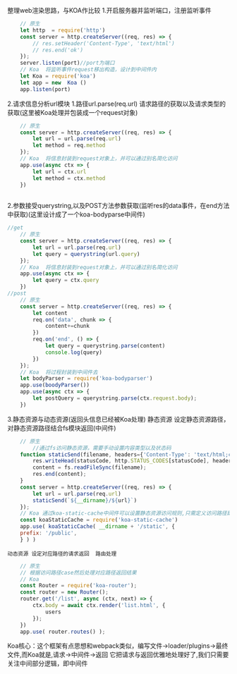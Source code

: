 整理web渲染思路，与KOA作比较
1.开启服务器并监听端口，注册监听事件
```js
    // 原生
    let http  = require('http')
    const server = http.createServer((req, res) => {
        // res.setHeader('Content-Type', 'text/html')
        // res.end('ok')
    });
    server.listen(port)//port为端口
    // Koa  将监听事件request移出构造，设计到中间件内
    let Koa = require('koa')
    let app = new  Koa ()
    app.listen(port)
```
   
2.请求信息分析url模块
    1.路径url.parse(req.url)  请求路径的获取以及请求类型的获取(这里被Koa处理并包装成一个request对象)  
```js
    // 原生
    const server = http.createServer((req, res) => {
        let url = url.parse(req.url)
        let method = req.method
    });
    // Koa  将信息封装到request对象上，并可以通过别名简化访问
    app.use(async ctx => {
        let url = ctx.url
        let method = ctx.method
    })
    
```
  2.参数接受querystring,以及POST方法参数获取(监听res的data事件，在end方法中获取)(这里设计成了一个koa-bodyparse中间件)
```js
//get
    // 原生
    const server = http.createServer((req, res) => {
        let url = url.parse(req.url)
        let query = querystring(url.query)    
    });
    // Koa  将信息封装到request对象上，并可以通过别名简化访问
    app.use(async ctx => {
        let query = ctx.query
    })
//post
    // 原生
    const server = http.createServer((req, res) => {
        let content
        req.on('data', chunk => {
            content+=chunk
        })
        req.on('end', () => {
            let query = querystring.parse(content)
            console.log(query)
        })
    });
    // Koa  将过程封装到中间件去
    let bodyParser = require('koa-bodyparser')
    app.use(boodyParser())
    app.use(async ctx => {
        let postQuery = querystring.parse(ctx.request.body);
    })
```        

3.静态资源与动态资源(返回头信息已经被Koa处理)
    静态资源 设定静态资源路径，对静态资源路径结合fs模块返回(中间件)
```js
    // 原生
        //通过fs访问静态资源，需要手动设置内容类型以及状态码
    function staticSend(filename, headers={'Content-Type': 'text/html;charset=utf-8'}, statusCode=200) {
        res.writeHead(statusCode, http.STATUS_CODES[statusCode], headers);
        content = fs.readFileSync(filename);
        res.end(content);
    }
    const server = http.createServer((req, res) => {
        let url = url.parse(req.url)
		staticSend(`${__dirname}/${url}`)
    });
	// Koa 通过koa-static-cache中间件可以设置静态资源访问规则,只需定义访问路径即可	
	const koaStaticCache = require('koa-static-cache')
	app.use( koaStaticCache( __dirname + '/static', {
    prefix: '/public',
	} ) )

```    
    动态资源 设定对应路径的请求返回  路由处理
```js
	// 原生
	// 根据访问路径case然后处理对应路径返回结果
	// Koa
	const Router = require('koa-router');
	const router = new Router();
	router.get('/list', async (ctx, next) => {
		ctx.body = await ctx.render('list.html', {
			users
		});
	})
	app.use( router.routes() );
```	

Koa核心：这个框架有点思想和webpack类似，编写文件->loader/plugins->最终文件,而Koa就是,请求->中间件->返回
它把请求与返回优雅地处理好了,我们只需要关注中间部分逻辑，即中间件


    
